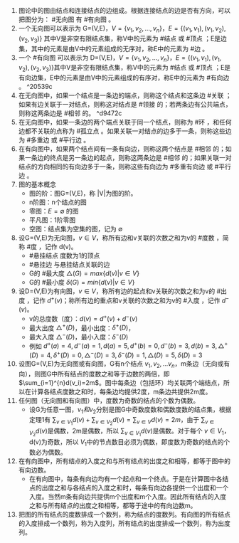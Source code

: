 1. 图论中的图由结点和连接结点的边组成。根据连接结点的边是否有方向，可以把图分为： #无向图 有 #有向图 。
2. 一个无向图可以表示为 G=(V,E)，$V=\{v_1,v_2,...,v_n\}$，$E=\{(v_1,v_1),(v_1,v_2),(v_2,v_3)\}$ 其中V是非空有限结点集，称V中的元素为 #结点 或 #顶点 ；E是边集，其中的元素是由V中的元素组成的无序对，称E中的元素为 #边 。
3. 一个 #有向图 可以表示为 D=(V,E)，$V=\{v_1,v_2,...,v_n\}$，$E=\{(v_1,v_1),(v_1,v_2),(v_2,v_3)\}$其中V是非空有限结点集，称V中的元素为 #结点 或 #顶点 ；E是有向边集，E中的元素是由V中的元素组成的有序对，称E中的元素为 #有向边 。 ^20539c
4. 在无向图中，如果一个结点是一条边的端点，则称这个结点和这条边 #关联 ；如果有边关联于一对结点，则称这对结点是 #领接 的；若两条边有公共端点，则称这两条边是 #相邻 的。 ^d9472c
5. 在无向图中，如果一条边的两个端点关联于同一个结点，则称为 #环 ，和任何边都不关联的点称为 #孤立点 。如果关联一对结点的边多于一条，则称这些边为 #多重边 或 #平行边 。
6. 在有向图中，如果两个结点间有一条有向边，则称这两个结点是 #相邻 的；如果一条边的终点是另一条边的起点，则称这两条边是 #相邻 的；如果关联一对结点的方向相同的有向边多于一条，则称这些有向边为 #多重有向边 或 #平行边 。
7. 图的基本概念
	- 图的阶：图G=(V,E)，称 |V|为图的阶。
	- n阶图：n个结点的图
	- 零图：$E=\emptyset$ 的图
	- 平凡图：1阶零图
	- 空图：结点集为空集的图，记为 $\emptyset$
8. 设G=(V,E)为无向图，$v\in V$，称所有边和v关联的次数之和为v的 #度数 ，简称 #度 ，记作 d(v)。
	- #悬挂结点 度数为1的顶点
	- #悬挂边 与悬挂结点关联的边
	- G的 #最大度 $\triangle (G)=max\{d(v)|v\in V\}$
	- G的 #最小度 $\delta (G)=min\{d(v)|v\in V\}$
9. 设D=(V,E)为有向图，$v\in V$，称所有边的起点和v关联的次数之和为v的 #出度 ，记作 $d^+(v)$；称所有边的重点和v关联的次数之和为v的 #入度 ，记作 $d^-(v)$。
	-  v的总度数（度）：$d(v)=d^+(v)+d^-(v)$
	- 最大出度 $\triangle^+ (D)$，最小出度：$\delta^+ (D)$，
	- 最大入度 $\triangle^- (D)$，最小入度：$\delta^- (D)$
	- 例如 $d^+(a)=4,d^-(a)=1,d(a)=5,d^+(b)=0,d^-(b)=3,d(b)=3,\triangle^+(D)=4,\delta^+(D)=0,\triangle^-(D)=3,\delta^-(D)=1,\triangle(D)=5,\delta(D)=3$
10. 设图G=(V,E)为无向图或有向图，G有n个结点 $v_1,v_2,...v_n$，m条边（无向或有向），则图G中所有结点的度数之和等于边数的两倍，即 $\sum_{i=1}^{n}d(v_i)=2m$。图中每条边（包括环）均关联两个端结点，所以在计算各结点度数之和时，每条边均提供2度，m条边共提供2m度。
11. 任何图（无向图和有向图）中，度数为奇数的结点的个数为偶数。
	- 设G为任意一图，$v_1和v_2$分别是图G中奇数度数和偶数度数的结点集，根据定理1有 $\sum_{v\in V_1}d(v)+\sum_{v\in V_2}d(v)=\sum_{v\in V}d(v)=2m$，由于 $\sum_{v\in V_2}d(v)$是偶数，2m是偶数，所以 $\sum_{v\in V_1}d(v)$是偶数。对于每个 $v\in V_1$，d(v)为奇数，所以 $V_1$中的节点数目必须为偶数，即度数为奇数的结点的个数必为偶数。
12. 在有向图中，所有结点的入度之和与所有结点的出度之和相等，都等于图中的有向边数。
	- 在有向图中，每条有向边均有一个起点和一个终点。于是在计算图中各结点的出度之和与各结点的入度之和时，每条有向边各提供一个出度和一个入度。当然m条有向边共提供m个出度和m个入度。因此所有结点的入度之和与所有结点的出度之和相等，都等于途中的有向边数m。
13. 把图的所有结点的度数排成一个数列，称为结点的度数列。有向图的所有结点的入度排成一个数列，称为入度列，所有结点的出度排成一个数列，称为出度列。 